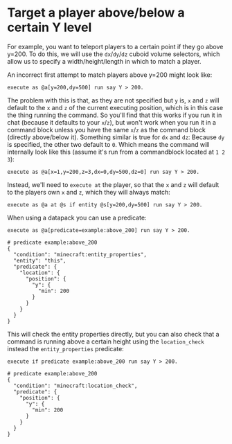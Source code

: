 # Target a player above/below a certain Y level

For example, you want to teleport players to a certain point if they go above y=200. To do this, we will use the `dx`/`dy`/`dz` cuboid volume selectors, which allow us to specify a width/height/length in which to match a player.

An incorrect first attempt to match players above y=200 might look like:

    execute as @a[y=200,dy=500] run say Y > 200. 

The problem with this is that, as they are not specified but `y` is, `x` and `z` will default to the `x` and `z` of the current executing position, which is in this case the thing running the command. So you'll find that this works if you run it in chat (because it defaults to your `x`/`z`), but won't work when you run it in a command block unless you have the same `x`/`z` as the command block (directly above/below it). Something similar is true for `dx` and `dz`: Because `dy` is specified, the other two default to `0`. Which means the command will internally look like this (assume it's run from a commandblock located at `1 2 3`):
   
    execute as @a[x=1,y=200,z=3,dx=0,dy=500,dz=0] run say Y > 200.

Instead, we'll need to `execute at` the player, so that the `x` and `z` will default to the players own `x` and `z`, which they will always match:

    execute as @a at @s if entity @s[y=200,dy=500] run say Y > 200.

When using a datapack you can use a predicate:

```
execute as @a[predicate=example:above_200] run say Y > 200.

# predicate example:above_200
{
  "condition": "minecraft:entity_properties",
  "entity": "this",
  "predicate": {
    "location": {
      "position": {
        "y": {
          "min": 200
        }
      }
    }
  }
}
```

This will check the entity properties directly, but you can also check that a command is running above a certain height using the `location_check` instead the `entity_properties` predicate:

```
execute if predicate example:above_200 run say Y > 200.

# predicate example:above_200
{
  "condition": "minecraft:location_check",
  "predicate": {
    "position": {
      "y": {
        "min": 200
      }
    }
  }
}
```
